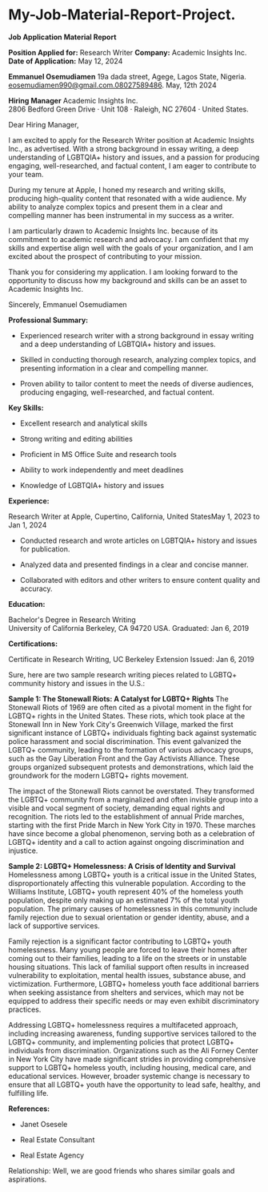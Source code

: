 # My-Job-Material-Report-Project.
**Job Application Material Report**

**Position Applied for:** Research Writer
**Company:** Academic Insights Inc.
**Date of Application:** May 12, 2024

**Emmanuel Osemudiamen**
19a dada street, Agege, Lagos 
State, Nigeria. 
eosemudiamen990@gmail.com.08027589486. 
May, 12th 2024 

**Hiring Manager** 
Academic Insights Inc.  
2806 Bedford Green Drive · Unit 
108 · Raleigh, NC 27604 · 
United States. 

Dear Hiring Manager,

I am excited to apply for the Research Writer position at Academic Insights Inc., as advertised. With a strong background in essay writing, a deep understanding of LGBTQIA+ history and issues, and a passion for producing engaging, well-researched, and factual content, I am eager to contribute to your team.

During my tenure at Apple, I honed my research and writing skills, producing high-quality content that resonated with a wide audience. My ability to analyze complex topics and present them in a clear and compelling manner has been instrumental in my success as a writer.

I am particularly drawn to Academic Insights Inc. because of its commitment to academic research and advocacy. I am confident that my skills and expertise align well with the goals of your organization, and I am excited about the prospect of contributing to your mission.

Thank you for considering my application. I am looking forward to the opportunity to discuss how my background and skills can be an asset to Academic Insights Inc.

Sincerely,
Emmanuel Osemudiamen


**Professional Summary:**

* Experienced research writer with a strong background in essay writing and a deep understanding of LGBTQIA+ history and issues.

* Skilled in conducting thorough research, analyzing complex topics, and presenting information in a clear and compelling manner.

* Proven ability to tailor content to meet the needs of diverse audiences, producing engaging, well-researched, and factual content.

**Key Skills:**

* Excellent research and analytical skills

* Strong writing and editing abilities

* Proficient in MS Office Suite and research tools

* Ability to work independently and meet deadlines

* Knowledge of LGBTQIA+ history and issues

**Experience:** 

Research Writer  at Apple, Cupertino, California, United StatesMay 1, 2023 to Jan 1, 2024

* Conducted research and wrote articles on LGBTQIA+ history and issues for publication.

* Analyzed data and presented findings in a clear and concise manner.

* Collaborated with editors and other writers to ensure content quality and accuracy.

**Education:** 

Bachelor's Degree in Research Writing  
University of California Berkeley, 
CA 94720 USA. 
Graduated: Jan 6, 2019 

**Certifications:** 

Certificate in Research Writing, 
UC Berkeley Extension 
Issued: Jan 6, 2019

Sure, here are two sample research writing pieces related to LGBTQ+ community history and issues in the U.S.:

**Sample 1: The Stonewall Riots: A Catalyst for LGBTQ+ Rights**
The Stonewall Riots of 1969 are often cited as a pivotal moment in the fight for LGBTQ+ rights in the United States. These riots, which took place at the Stonewall Inn in New York City's Greenwich Village, marked the first significant instance of LGBTQ+ individuals fighting back against systematic police harassment and social discrimination. This event galvanized the LGBTQ+ community, leading to the formation of various advocacy groups, such as the Gay Liberation Front and the Gay Activists Alliance. These groups organized subsequent protests and demonstrations, which laid the groundwork for the modern LGBTQ+ rights movement.

The impact of the Stonewall Riots cannot be overstated. They transformed the LGBTQ+ community from a marginalized and often invisible group into a visible and vocal segment of society, demanding equal rights and recognition. The riots led to the establishment of annual Pride marches, starting with the first Pride March in New York City in 1970. These marches have since become a global phenomenon, serving both as a celebration of LGBTQ+ identity and a call to action against ongoing discrimination and injustice.

**Sample 2: LGBTQ+ Homelessness: A Crisis of Identity and Survival**
Homelessness among LGBTQ+ youth is a critical issue in the United States, disproportionately affecting this vulnerable population. According to the Williams Institute, LGBTQ+ youth represent 40% of the homeless youth population, despite only making up an estimated 7% of the total youth population. The primary causes of homelessness in this community include family rejection due to sexual orientation or gender identity, abuse, and a lack of supportive services.

Family rejection is a significant factor contributing to LGBTQ+ youth homelessness. Many young people are forced to leave their homes after coming out to their families, leading to a life on the streets or in unstable housing situations. This lack of familial support often results in increased vulnerability to exploitation, mental health issues, substance abuse, and victimization. Furthermore, LGBTQ+ homeless youth face additional barriers when seeking assistance from shelters and services, which may not be equipped to address their specific needs or may even exhibit discriminatory practices.

Addressing LGBTQ+ homelessness requires a multifaceted approach, including increasing awareness, funding supportive services tailored to the LGBTQ+ community, and implementing policies that protect LGBTQ+ individuals from discrimination. Organizations such as the Ali Forney Center in New York City have made significant strides in providing comprehensive support to LGBTQ+ homeless youth, including housing, medical care, and educational services. However, broader systemic change is necessary to ensure that all LGBTQ+ youth have the opportunity to lead safe, healthy, and fulfilling life. 

**References:**
 * Janet Osesele 

 * Real Estate Consultant

 * Real Estate Agency

Relationship: Well, we are good friends who shares similar goals and aspirations.
